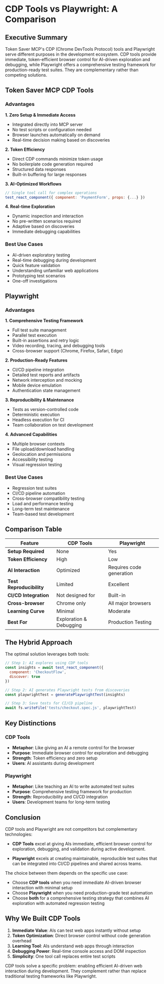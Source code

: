 # CDP Tools vs Playwright: A Comparison

## Executive Summary

Token Saver MCP's CDP (Chrome DevTools Protocol) tools and Playwright serve different purposes in the development ecosystem. CDP tools provide immediate, token-efficient browser control for AI-driven exploration and debugging, while Playwright offers a comprehensive testing framework for production-ready test suites. They are complementary rather than competing solutions.

## Token Saver MCP CDP Tools

### Advantages

**1. Zero Setup & Immediate Access**
- Integrated directly into MCP server
- No test scripts or configuration needed
- Browser launches automatically on demand
- Real-time decision making based on discoveries

**2. Token Efficiency**
- Direct CDP commands minimize token usage
- No boilerplate code generation required
- Structured data responses
- Built-in buffering for large responses

**3. AI-Optimized Workflows**
```javascript
// Single tool call for complex operations
test_react_component({ component: 'PaymentForm', props: {...} })
```

**4. Real-time Exploration**
- Dynamic inspection and interaction
- No pre-written scenarios required
- Adaptive based on discoveries
- Immediate debugging capabilities

### Best Use Cases
- AI-driven exploratory testing
- Real-time debugging during development
- Quick feature validation
- Understanding unfamiliar web applications
- Prototyping test scenarios
- One-off investigations

## Playwright

### Advantages

**1. Comprehensive Testing Framework**
- Full test suite management
- Parallel test execution
- Built-in assertions and retry logic
- Video recording, tracing, and debugging tools
- Cross-browser support (Chrome, Firefox, Safari, Edge)

**2. Production-Ready Features**
- CI/CD pipeline integration
- Detailed test reports and artifacts
- Network interception and mocking
- Mobile device emulation
- Authentication state management

**3. Reproducibility & Maintenance**
- Tests as version-controlled code
- Deterministic execution
- Headless execution for CI
- Team collaboration on test development

**4. Advanced Capabilities**
- Multiple browser contexts
- File upload/download handling
- Geolocation and permissions
- Accessibility testing
- Visual regression testing

### Best Use Cases
- Regression test suites
- CI/CD pipeline automation
- Cross-browser compatibility testing
- Load and performance testing
- Long-term test maintenance
- Team-based test development

## Comparison Table

| Feature | CDP Tools | Playwright |
|---------|-----------|------------|
| **Setup Required** | None | Yes |
| **Token Efficiency** | High | Low |
| **AI Interaction** | Optimized | Requires code generation |
| **Test Reproducibility** | Limited | Excellent |
| **CI/CD Integration** | Not designed for | Built-in |
| **Cross-browser** | Chrome only | All major browsers |
| **Learning Curve** | Minimal | Moderate |
| **Best For** | Exploration & Debugging | Production Testing |

## The Hybrid Approach

The optimal solution leverages both tools:

```javascript
// Step 1: AI explores using CDP tools
const insights = await test_react_component({
  component: 'CheckoutFlow',
  discover: true
})

// Step 2: AI generates Playwright tests from discoveries
const playwrightTest = generatePlaywrightTest(insights)

// Step 3: Save tests for CI/CD pipeline
await fs.writeFile('tests/checkout.spec.js', playwrightTest)
```

## Key Distinctions

### CDP Tools
- **Metaphor**: Like giving an AI a remote control for the browser
- **Purpose**: Immediate browser control for exploration and debugging
- **Strength**: Token efficiency and zero setup
- **Users**: AI assistants during development

### Playwright
- **Metaphor**: Like teaching an AI to write automated test suites
- **Purpose**: Comprehensive testing framework for production
- **Strength**: Reproducibility and CI/CD integration
- **Users**: Development teams for long-term testing

## Conclusion

CDP tools and Playwright are not competitors but complementary technologies:

- **CDP Tools** excel at giving AIs immediate, efficient browser control for exploration, debugging, and validation during active development.

- **Playwright** excels at creating maintainable, reproducible test suites that can be integrated into CI/CD pipelines and shared across teams.

The choice between them depends on the specific use case:
- Choose **CDP tools** when you need immediate AI-driven browser interaction with minimal setup
- Choose **Playwright** when you need production-grade test automation
- Choose **both** for a comprehensive testing strategy that combines AI exploration with automated regression testing

## Why We Built CDP Tools

1. **Immediate Value**: AIs can test web apps instantly without setup
2. **Token Optimization**: Direct browser control without code generation overhead
3. **Learning Tool**: AIs understand web apps through interaction
4. **Debugging Power**: Real-time console access and DOM inspection
5. **Simplicity**: One tool call replaces entire test scripts

CDP tools solve a specific problem: enabling efficient AI-driven web interaction during development. They complement rather than replace traditional testing frameworks like Playwright.